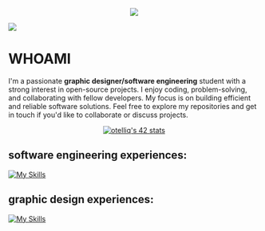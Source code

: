 <p>
<p align="center">  
<img src ="https://user-images.githubusercontent.com/74038190/212284136-03988914-d899-44b4-b1d9-4eeccf656e44.gif">
</p>

[![](https://visitcount.itsvg.in/api?id=otelliq&label=Profile%20Views&color=12&icon=5&pretty=false)](https://visitcount.itsvg.in) 
# WHOAMI
I'm a passionate **graphic designer/software engineering** student with a strong interest in open-source projects. I enjoy coding, problem-solving, and collaborating with fellow developers. My focus is on building efficient and reliable software solutions. Feel free to explore my repositories and get in touch if you'd like to collaborate or discuss projects.
<p align="center">
<a href="https://github.com/oakoudad/badge42"><img src="https://badge.mediaplus.ma/greenbinary/otelliq" alt="otelliq's 42 stats" /></a>
</p>

## software engineering experiences:
[![My Skills](https://skillicons.dev/icons?i=c,cpp,bash,git,linux,vim,html,css)](https://skillicons.dev) 

## graphic design experiences:

[![My Skills](https://skillicons.dev/icons?i=ps,ai,figma,pr,ae)](https://skillicons.dev) 
